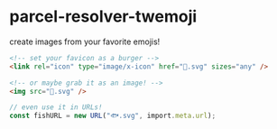 # parcel-resolver-twemoji

create images from your favorite emojis!

```html
<!-- set your favicon as a burger -->
<link rel="icon" type="image/x-icon" href="🍔.svg" sizes="any" />

<!-- or maybe grab it as an image! -->
<img src="🚀.svg" />
```

```ts
// even use it in URLs!
const fishURL = new URL("🐟.svg", import.meta.url);
```
